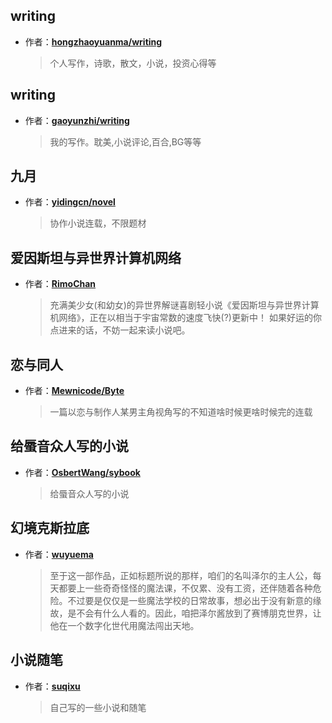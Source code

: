 ## writing

- 作者：**[hongzhaoyuanma/writing](https://github.com/hongzhaoyuanma/writing)**
 
    > 个人写作，诗歌，散文，小说，投资心得等
## writing

- 作者：**[gaoyunzhi/writing](https://github.com/gaoyunzhi/writing)**
    > 我的写作。耽美,小说评论,百合,BG等等

## 九月

- 作者：**[yidingcn/novel](https://github.com/yidingcn/novel)**
 
    > 协作小说连载，不限题材

## 爱因斯坦与异世界计算机网络

- 作者：**[RimoChan](https://github.com/RimoChan/Einstein-and-The-Other-World-Computer-Network)**
 
    > 充满美少女(和幼女)的异世界解谜喜剧轻小说《爱因斯坦与异世界计算机网络》，正在以相当于宇宙常数的速度飞快(?)更新中！
如果好运的你点进来的话，不妨一起来读小说吧。

## 恋与同人

- 作者：**[Mewnicode/Byte](https://github.com/Mewnicode/Byte)**
 
    > 一篇以恋与制作人某男主角视角写的不知道啥时候更啥时候完的连载

## 给蜃音众人写的小说
- 作者：**[OsbertWang/sybook](https://github.com/OsbertWang/sybook)**
 
    > 给蜃音众人写的小说

## 幻境克斯拉底

- 作者：**[wuyuema](https://github.com/wuyuema/Zeul-has-to-continue-his-magic-lesson-today)**
 
    > 至于这一部作品，正如标题所说的那样，咱们的名叫泽尔的主人公，每天都要上一些奇奇怪怪的魔法课，不仅累、没有工资，还伴随着各种危险。不过要是仅仅是一些魔法学校的日常故事，想必出于没有新意的缘故，是不会有什么人看的。因此，咱把泽尔酱放到了赛博朋克世界，让他在一个数字化世代用魔法闯出天地。

## 小说随笔

- 作者：**[suqixu](https://github.com/suqixu/blog)**
 
    > 自己写的一些小说和随笔

